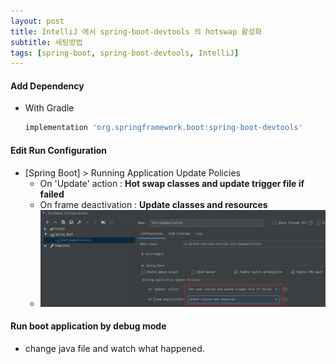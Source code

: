 ```yaml
---
layout: post
title: IntelliJ 에서 spring-boot-devtools 의 hotswap 활성화
subtitle: 세팅방법
tags: [spring-boot, spring-boot-devtools, IntelliJ]
---
```

 
#### Add Dependency
- With Gradle
  ```groovy
  implementation 'org.springframework.boot:spring-boot-devtools'
  ```
  
#### Edit Run Configuration
- [Spring Boot] > Running Application Update Policies
  - On 'Update' action : **Hot swap classes and update trigger file if failed**
  - On frame deactivation : **Update classes and resources**   
  - ![guide1](/img/201908/20190827_01.png)
  
#### Run boot application by debug mode
- change java file and watch what happened. 